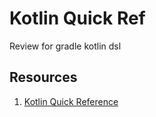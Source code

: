 # Kotlin Quick Ref

Review for gradle kotlin dsl

## Resources

1. [Kotlin Quick Reference](https://kotlin-quick-reference.com/)